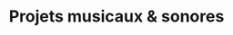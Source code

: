 ---
title: Projets musicaux & sonores
description: Composition & Interprétation
year: ... - 2023
category : SON
partner: 
award:
background: /assets/imgs/projects/bg1.png
videoSource: /assets/imgs/projects/bg1.mp4
images:
  - image: /assets/imgs/projects/13/1.jpg
---